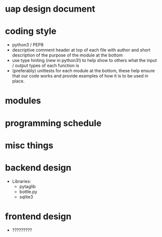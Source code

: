 # uap design document

# coding style
* python3 / PEP8
* descriptive comment header at top of each file with author
and short description of the purpose of the module at the bottom
* use type hinting (new in python3!) to help show to others what the input
 / output types of each function is
* (preferably) unittests for each module at the bottom, these help
ensure that our code works and provide examples of how it is to be
used in place.

# modules

# programming schedule

# misc things

# backend design
* Libraries:
    * pytaglib
    * bottle.py
    * sqlite3
    
# frontend design
* ?????????
